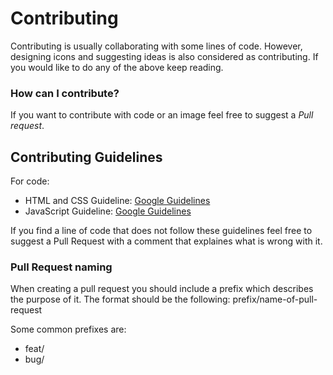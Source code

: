 # Contributing
Contributing is usually collaborating with some lines of code. However, designing icons and suggesting ideas is also considered as contributing. If you would like to do any of the above keep reading.

### How can I contribute?
If you want to contribute with code or an image feel free to suggest a *Pull request*.

## Contributing Guidelines 
For code:
+ HTML and CSS Guideline: [Google Guidelines](https://google.github.io/styleguide/htmlcssguide.html)
+ JavaScript Guideline: [Google Guidelines](https://google.github.io/styleguide/jsguide.html)

If you find a line of code that does not follow these guidelines feel free to suggest a Pull Request with a comment that explaines what is wrong with it.

### Pull Request naming
When creating a pull request you should include a prefix which describes the purpose of it.
The format should be the following: prefix/name-of-pull-request
  
Some common prefixes are:
- feat/
- bug/
